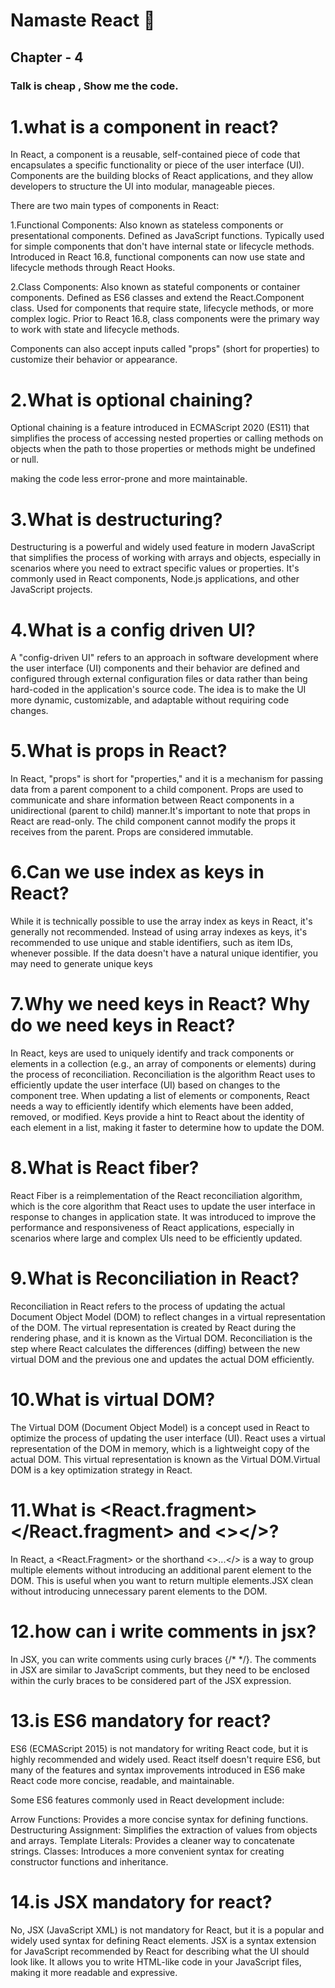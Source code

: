 # Namaste React 🚀

## Chapter - 4

### Talk is cheap , Show me the code.


# 1.what is a component in react?
In React, a component is a reusable, self-contained piece of code that encapsulates a specific functionality or piece of the user interface (UI). Components are the building blocks of React applications, and they allow developers to structure the UI into modular, manageable pieces.

There are two main types of components in React:

1.Functional Components:
Also known as stateless components or presentational components.
Defined as JavaScript functions.
Typically used for simple components that don't have internal state or lifecycle methods.
Introduced in React 16.8, functional components can now use state and lifecycle methods through React Hooks.

2.Class Components:
Also known as stateful components or container components.
Defined as ES6 classes and extend the React.Component class.
Used for components that require state, lifecycle methods, or more complex logic.
Prior to React 16.8, class components were the primary way to work with state and lifecycle methods.

Components can also accept inputs called "props" (short for properties) to customize their behavior or appearance.


# 2.What is optional chaining?
Optional chaining is a feature introduced in ECMAScript 2020 (ES11) that simplifies the process of accessing nested properties or calling methods on objects when the path to those properties or methods might be undefined or null.

making the code less error-prone and more maintainable. 


# 3.What is destructuring?
Destructuring is a powerful and widely used feature in modern JavaScript that simplifies the process of working with arrays and objects, especially in scenarios where you need to extract specific values or properties. It's commonly used in React components, Node.js applications, and other JavaScript projects.


# 4.What is a config driven UI?
A "config-driven UI" refers to an approach in software development where the user interface (UI) components and their behavior are defined and configured through external configuration files or data rather than being hard-coded in the application's source code. The idea is to make the UI more dynamic, customizable, and adaptable without requiring code changes.


# 5.What is props in React?
In React, "props" is short for "properties," and it is a mechanism for passing data from a parent component to a child component. Props are used to communicate and share information between React components in a unidirectional (parent to child) manner.It's important to note that props in React are read-only. The child component cannot modify the props it receives from the parent. Props are considered immutable.



# 6.Can we use index as keys in React?
While it is technically possible to use the array index as keys in React, it's generally not recommended.
Instead of using array indexes as keys, it's recommended to use unique and stable identifiers, such as item IDs, whenever possible. If the data doesn't have a natural unique identifier, you may need to generate unique keys


# 7.Why we need keys in React? Why do we need keys in React?
In React, keys are used to uniquely identify and track components or elements in a collection (e.g., an array of components or elements) during the process of reconciliation. Reconciliation is the algorithm React uses to efficiently update the user interface (UI) based on changes to the component tree.
When updating a list of elements or components, React needs a way to efficiently identify which elements have been added, removed, or modified.
Keys provide a hint to React about the identity of each element in a list, making it faster to determine how to update the DOM.


# 8.What is React fiber?
React Fiber is a reimplementation of the React reconciliation algorithm, which is the core algorithm that React uses to update the user interface in response to changes in application state. It was introduced to improve the performance and responsiveness of React applications, especially in scenarios where large and complex UIs need to be efficiently updated.


# 9.What is Reconciliation in React?
Reconciliation in React refers to the process of updating the actual Document Object Model (DOM) to reflect changes in a virtual representation of the DOM. The virtual representation is created by React during the rendering phase, and it is known as the Virtual DOM. Reconciliation is the step where React calculates the differences (diffing) between the new virtual DOM and the previous one and updates the actual DOM efficiently.


# 10.What is virtual DOM?
The Virtual DOM (Document Object Model) is a concept used in React to optimize the process of updating the user interface (UI). React uses a virtual representation of the DOM in memory, which is a lightweight copy of the actual DOM. This virtual representation is known as the Virtual DOM.Virtual DOM is a key optimization strategy in React.


# 11.What is <React.fragment></React.fragment> and <></>?
In React, a <React.Fragment> or the shorthand <>...</> is a way to group multiple elements without introducing an additional parent element to the DOM. This is useful when you want to return multiple elements.JSX clean without introducing unnecessary parent elements to the DOM. 


# 12.how can i write comments in jsx?
In JSX, you can write comments using curly braces {/* */}.
The comments in JSX are similar to JavaScript comments, but they need to be enclosed within the curly braces to be considered part of the JSX expression.


# 13.is ES6 mandatory for react?
ES6 (ECMAScript 2015) is not mandatory for writing React code, but it is highly recommended and widely used. React itself doesn't require ES6, but many of the features and syntax improvements introduced in ES6 make React code more concise, readable, and maintainable.

Some ES6 features commonly used in React development include:

Arrow Functions: Provides a more concise syntax for defining functions.
Destructuring Assignment: Simplifies the extraction of values from objects and arrays.
Template Literals: Provides a cleaner way to concatenate strings.
Classes: Introduces a more convenient syntax for creating constructor functions and inheritance.


# 14.is JSX mandatory for react?
No, JSX (JavaScript XML) is not mandatory for React, but it is a popular and widely used syntax for defining React elements. JSX is a syntax extension for JavaScript recommended by React for describing what the UI should look like. It allows you to write HTML-like code in your JavaScript files, making it more readable and expressive.






